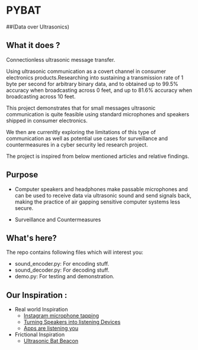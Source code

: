 # PYBAT

##(Data over Ultrasonics)

## What it does ?

Connectionless ultrasonic message transfer.

Using ultrasonic communication as a covert channel in consumer electronics products.Researching into sustaining a transmission rate of 1 byte per second for arbitrary binary data, and to obtained up to 99.5% accuracy when broadcasting across 0 feet, and up to 81.6% accuracy when broadcasting across 10 feet.

This project demonstrates that for small messages ultrasonic communication is quite feasible using standard microphones and speakers shipped in consumer electronics.

We then are currenltly exploring the limitations of this type of communication as well as potential use cases for surveillance and countermeasures in a cyber security led research project.

The project is inspired from below mentioned articles and relative findings.

## Purpose

- Computer speakers and headphones make passable microphones and can be used to receive data via ultrasonic sound and send signals back, making the practice of air gapping sensitive computer systems less secure.

- Surveillance and Countermeasures

## What's here?

The repo contains following files which will interest you:

- sound_encoder.py: For encoding stuff.
- sound_decoder.py: For decoding stuff.
- demo.py: For testing and demonstration.

## Our Inspiration :

- Real world Inspiration
  - [Instagram microphone tapping](https://www.vox.com/the-goods/2018/12/28/18158968/facebook-microphone-tapping-recording-instagram-ads)
  - [Turning Speakers into listening Devices](https://www.theregister.co.uk/2018/03/12/turning_speakers_into_covert_listening_devices/)
  - [Apps are listening you](https://www.zdnet.com/article/hundreds-of-apps-are-using-ultrasonic-sounds-to-track-your-ad-habits/)
- Frictional Inspiration
  - [Ultrasonic Bat Beacon](https://batman.fandom.com/wiki/Ultrasonic_Bat_Beacon)

